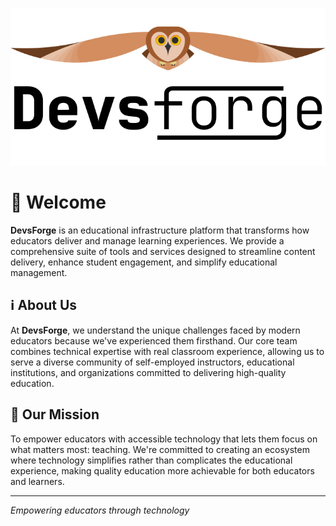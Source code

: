 ![DevsForge: organization logo](./logo.svg)

# :wave: Welcome

**DevsForge** is an educational infrastructure platform that transforms how
educators deliver and manage learning experiences. We provide a comprehensive
suite of tools and services designed to streamline content delivery, enhance
student engagement, and simplify educational management.

## :information_source: About Us

At **DevsForge**, we understand the unique challenges faced by modern educators
because we've experienced them firsthand. Our core team combines technical
expertise with real classroom experience, allowing us to serve a diverse
community of self-employed instructors, educational institutions, and
organizations committed to delivering high-quality education.

## :dart: Our Mission

To empower educators with accessible technology that lets them focus on what
matters most: teaching. We're committed to creating an ecosystem where
technology simplifies rather than complicates the educational experience,
making quality education more achievable for both educators and learners.

---

_Empowering educators through technology_
